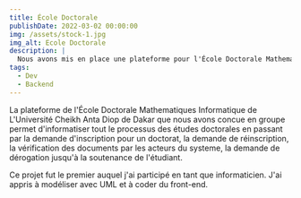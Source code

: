 ```yaml
---
title: École Doctorale
publishDate: 2022-03-02 00:00:00
img: /assets/stock-1.jpg
img_alt: Ecole Doctorale
description: |
  Nous avons mis en place une plateforme pour l'École Doctorale Mathematiques Informatique de L'Université Cheikh Anta Diop de Dakar
tags:
  - Dev
  - Backend
---
```


La plateforme de l'École Doctorale Mathematiques Informatique de L'Université Cheikh Anta Diop de Dakar que nous avons concue en groupe permet d'informatiser tout le processus des études doctorales en passant par la demande d'inscription pour un doctorat, la demande de réinscription, la vérification des documents par les acteurs du systeme, la demande de dérogation jusqu'à la soutenance de l'étudiant.

Ce projet fut le premier auquel j'ai participé en tant que informaticien. J'ai appris à modéliser avec UML et à coder du front-end.